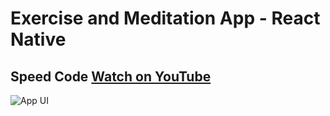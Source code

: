 # Exercise and Meditation App - React Native

## Speed Code [Watch on YouTube](https://youtu.be/Zan1-7zOoLI)

![App UI](/assets/images/maxresdefault.jpg)
